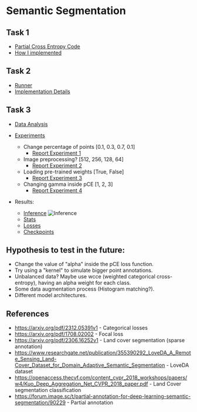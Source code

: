 # Semantic Segmentation

## Task 1
- [Partial Cross Entropy Code](loss/partial_cross_entropy.py)
- [How I implemented](reports/pce_analysis.md)

## Task 2
- [Runner](main.py)
- [Implementation Details](reports/imp_details.md)

## Task 3 
- [Data Analysis](reports/data_analysis.md)

- [Experiments](run.sh)
    - Change percentage of points [0.1, 0.3, 0.7, 0.1]
        - [Report Experiment 1](reports/report_experiment1.md)
    - Image preprocessing? [512, 256, 128, 64]
        - [Report Experiment 2](reports/report_experiment2.md)
    - Loading pre-trained weights [True, False]
        - [Report Experiment 3](reports/report_experiment3.md)
    - Changing gamma inside pCE [1, 2, 3]
        - [Report Experiment 4](reports/report_experiment4.md)
    <!-- - Data augmentation? 
        - [Report Experiment 5](reports/report_experiment5.md) -->

- Results: 
    - [Inference](inference.py)
    ![Inference](https://i.imgur.com/YrcBwVp.png)
    - [Stats](stats/)
    - [Losses](loss_curves/)
    - [Checkpoints](checkpoints/)

## Hypothesis to test in the future: 
- Change the value of "alpha" inside the pCE loss function. 
- Try using a "kernel" to simulate bigger point annotations. 
- Unbalanced data? Maybe use wcce (weighted categorical cross-entropy), having an alpha weight for each class. 
- Some data augmentation process (Histogram matching?). 
- Different model architectures. 

## References 
- https://arxiv.org/pdf/2312.05391v1 - Categorical losses
- https://arxiv.org/pdf/1708.02002 - Focal loss
- https://arxiv.org/pdf/2306.16252v1 - Land cover segmentation (sparse annotation)
- https://www.researchgate.net/publication/355390292_LoveDA_A_Remote_Sensing_Land-Cover_Dataset_for_Domain_Adaptive_Semantic_Segmentation - LoveDA dataset
- https://openaccess.thecvf.com/content_cvpr_2018_workshops/papers/w4/Kuo_Deep_Aggregation_Net_CVPR_2018_paper.pdf - Land Cover segmentation classification
- https://forum.image.sc/t/partial-annotation-for-deep-learning-semantic-segmentation/90229 - Partial annotation 
